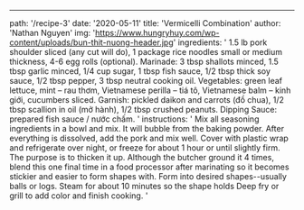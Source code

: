 ---
path: '/recipe-3'
date: '2020-05-11'
title: 'Vermicelli Combination'
author: 'Nathan Nguyen'
img: 'https://www.hungryhuy.com/wp-content/uploads/bun-thit-nuong-header.jpg'
ingredients: '
1.5 lb pork shoulder sliced (any cut will do),
1 package rice noodles small or medium thickness,
4-6 egg rolls (optional).
Marinade: 
3 tbsp shallots minced,
1.5 tbsp garlic minced,
1/4 cup sugar,
1 tbsp fish sauce,
1/2 tbsp thick soy sauce,
1/2 tbsp pepper,
3 tbsp neutral cooking oil.
Vegetables: 
green leaf lettuce,
mint – rau thơm,
Vietnamese perilla – tiá tô,
Vietnamese balm – kinh giới,
cucumbers sliced.
Garnish: 
pickled daikon and carrots (đồ chua),
1/2 tbsp scallion in oil (mở hành),
1/2 tbsp crushed peanuts.
Dipping Sauce: 
prepared fish sauce / nước chấm.
'
instructions: '
Mix all seasoning ingredients in a bowl and mix. It will bubble from the baking powder.
After everything is dissolved, add the pork and mix well.
Cover with plastic wrap and refrigerate over night, or freeze for about 1 hour or until slightly firm. The purpose is to thicken it up.
Although the butcher ground it 4 times, blend this one final time in a food processor after marinating so it becomes stickier and easier to form shapes with.
Form into desired shapes--usually balls or logs.
Steam for about 10 minutes so the shape holds
Deep fry or grill to add color and finish cooking.
'